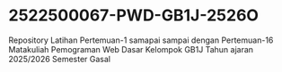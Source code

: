 # 2522500067-PWD-GB1J-2526O
Repository Latihan Pertemuan-1 samapai sampai dengan Pertemuan-16 Matakuliah Pemograman Web Dasar Kelompok GB1J Tahun ajaran 2025/2026 Semester Gasal 
